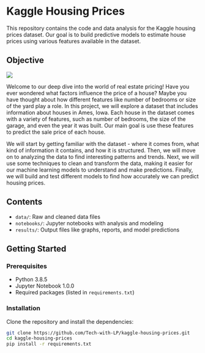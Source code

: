 # Kaggle Housing Prices

This repository contains the code and data analysis for the Kaggle housing prices dataset. Our goal is to build predictive models to estimate house prices using various features available in the dataset.


## Objective

<img src="https://storage.googleapis.com/kaggle-media/competitions/House%20Prices/kaggle_5407_media_housesbanner.png">

Welcome to our deep dive into the world of real estate pricing! Have you ever wondered what factors influence the price of a house? Maybe you have thought about how different features like number of bedrooms or size of the yard play a role. In this project, we will explore a dataset that includes information about houses in Ames, Iowa. Each house in the dataset comes with a variety of features, such as number of bedrooms, the size of the garage, and even the year it was built. Our main goal is use these features to predict the sale price of each house.

We will start by getting familiar with the dataset - where it comes from, what kind of information it contains, and how it is structured. Then, we will move on to analyzing the data to find interesting patterns and trends. Next, we will use some techniques to clean and transform the data, making it easier for our machine learning models to understand and make predictions. Finally, we will build and test different models to find how accurately we can predict housing prices.


## Contents

- `data/`: Raw and cleaned data files
- `notebooks/`: Jupyter notebooks with analysis and modeling
- `results/`: Output files like graphs, reports, and model predictions


## Getting Started

### Prerequisites

- Python 3.8.5
- Jupyter Notebook 1.0.0
- Required packages (listed in `requirements.txt`)

### Installation

Clone the repository and install the dependencies:

```bash
git clone https://github.com/Tech-with-LP/kaggle-housing-prices.git
cd kaggle-housing-prices
pip install -r requirements.txt

